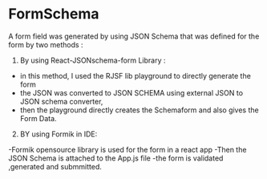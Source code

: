 # FormSchema
A form field was generated by using JSON Schema that was defined for the form by two methods :

1. By using React-JSONschema-form Library :

- in this method, I used the RJSF lib playground to directly generate the form 
- the JSON was converted to JSON SCHEMA using  external JSON to JSON schema converter,
- then the playground directly creates the Schemaform and also gives the Form Data.


2. BY using Formik  in IDE:

-Formik opensource library is used for the form in a react app
-Then the JSON Schema is attached to the App.js file 
-the form is validated ,generated and submmitted.

